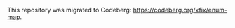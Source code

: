 <!--
SPDX-FileCopyrightText: 2017 - 2023 Konrad Borowski <konrad@borowski.pw>

SPDX-License-Identifier: MIT OR Apache-2.0
-->

This repository was migrated to Codeberg: https://codeberg.org/xfix/enum-map.

